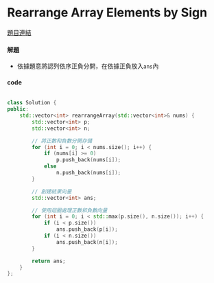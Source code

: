 # Rearrange Array Elements by Sign 

[題目連結](https://leetcode.com/problems/rearrange-array-elements-by-sign/description/?envType=daily-question&envId=2024-02-14)


#### 解題

* 依據題意將認列依序正負分開，在依據正負放入`ans`內


#### code


```cpp

class Solution {
public:
    std::vector<int> rearrangeArray(std::vector<int>& nums) {
        std::vector<int> p;
        std::vector<int> n;

        // 將正數和負數分開存儲
        for (int i = 0; i < nums.size(); i++) {
            if (nums[i] >= 0)
                p.push_back(nums[i]);
            else
                n.push_back(nums[i]);
        }

        // 創建結果向量
        std::vector<int> ans;

        // 使用迴圈處理正數和負數向量
        for (int i = 0; i < std::max(p.size(), n.size()); i++) {
            if (i < p.size())
                ans.push_back(p[i]);
            if (i < n.size())
                ans.push_back(n[i]);
        }

        return ans;
    }
};

```
